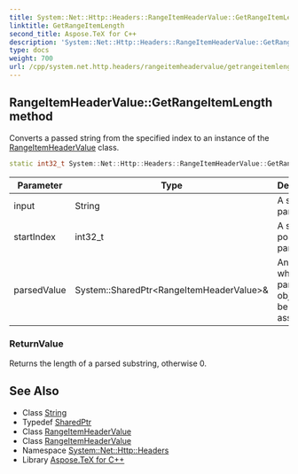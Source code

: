 ```yaml
---
title: System::Net::Http::Headers::RangeItemHeaderValue::GetRangeItemLength method
linktitle: GetRangeItemLength
second_title: Aspose.TeX for C++
description: 'System::Net::Http::Headers::RangeItemHeaderValue::GetRangeItemLength method. Converts a passed string from the specified index to an instance of the RangeItemHeaderValue class in C++.'
type: docs
weight: 700
url: /cpp/system.net.http.headers/rangeitemheadervalue/getrangeitemlength/
---
```

## RangeItemHeaderValue::GetRangeItemLength method


Converts a passed string from the specified index to an instance of the [RangeItemHeaderValue](../) class.

```cpp
static int32_t System::Net::Http::Headers::RangeItemHeaderValue::GetRangeItemLength(String input, int32_t startIndex, System::SharedPtr<RangeItemHeaderValue> &parsedValue)
```


| Parameter | Type | Description |
| --- | --- | --- |
| input | String | A string to parse. |
| startIndex | int32_t | A start position for parsing. |
| parsedValue | System::SharedPtr\<RangeItemHeaderValue\>\& | An instance where a parsed object will be assigned. |

### ReturnValue

Returns the length of a parsed substring, otherwise 0.

## See Also

* Class [String](../../../system/string/)
* Typedef [SharedPtr](../../../system/sharedptr/)
* Class [RangeItemHeaderValue](../)
* Class [RangeItemHeaderValue](../)
* Namespace [System::Net::Http::Headers](../../)
* Library [Aspose.TeX for C++](../../../)
